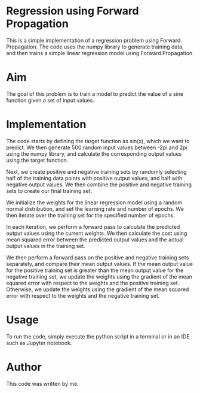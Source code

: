 # Regression using Forward Propagation
 
This is a simple implementation of a regression problem using Forward Propagation. The code uses the numpy library to generate training data, and then trains a simple linear regression model using Forward Propagation.

# Aim

The goal of this problem is to train a model to predict the value of a sine function given a set of input values. 

# Implementation

The code starts by defining the target function as sin(x), which we want to predict. We then generate 500 random input values between -2pi and 2pi using the numpy library, and calculate the corresponding output values using the target function.

Next, we create positive and negative training sets by randomly selecting half of the training data points with positive output values, and half with negative output values. We then combine the positive and negative training sets to create our final training set.

We initialize the weights for the linear regression model using a random normal distribution, and set the learning rate and number of epochs. We then iterate over the training set for the specified number of epochs.

In each iteration, we perform a forward pass to calculate the predicted output values using the current weights. We then calculate the cost using mean squared error between the predicted output values and the actual output values in the training set.

We then perform a forward pass on the positive and negative training sets separately, and compare their mean output values. If the mean output value for the positive training set is greater than the mean output value for the negative training set, we update the weights using the gradient of the mean squared error with respect to the weights and the positive training set. Otherwise, we update the weights using the gradient of the mean squared error with respect to the weights and the negative training set.

# Usage

To run the code, simply execute the python script in a terminal or in an IDE such as Jupyter notebook.

# Author

This code was written by me.

